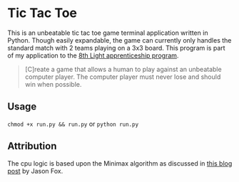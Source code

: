 # Tic Tac Toe

This is an unbeatable tic tac toe game terminal application written in Python. Though easily expandable, the game can currently only handles the standard match with 2 teams playing on a 3x3 board. This program is part of my application to the [8th Light apprenticeship program](http://8thlight.com/apprenticeship).

> [C]reate a game that allows a human to play against an unbeatable computer player. The computer player must never lose and should win when possible.

## Usage
```chmod +x run.py && run.py``` or ```python run.py```

## Attribution
The cpu logic is based upon the Minimax algorithm as discussed in [this blog post](http://www.neverstopbuilding.com/minimax) by Jason Fox.
